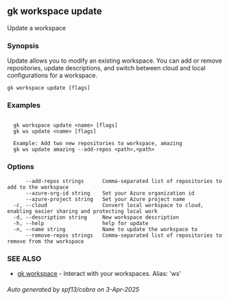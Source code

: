 ## gk workspace update

Update a workspace

### Synopsis


Update allows you to modify an existing workspace. You can add or remove repositories, update descriptions, 
and switch between cloud and local configurations for a workspace.


```
gk workspace update [flags]
```

### Examples

```

  gk workspace update <name> [flags]
  gk ws update <name> [flags]
  
  Example: Add two new repositories to workspace, amazing
  gk ws update amazing --add-repos <path>,<path>

```

### Options

```
      --add-repos strings      Comma-separated list of repositories to add to the workspace
      --azure-org-id string    Set your Azure organization id
      --azure-project string   Set your Azure project name
  -c, --cloud                  Convert local workspace to cloud, enabling easier sharing and protecting local work
  -d, --description string     New workspace description
  -h, --help                   help for update
  -n, --name string            Name to update the workspace to
      --remove-repos strings   Comma-separated list of repositories to remove from the workspace
```

### SEE ALSO

* [gk workspace](gk_workspace.md)	 - Interact with your workspaces. Alias: 'ws'

###### Auto generated by spf13/cobra on 3-Apr-2025
